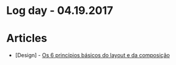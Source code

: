 # Log day - 04.19.2017

# Articles

- [Design] - [Os 6 princípios básicos do layout e da composição](https://medium.com/update-or-die/os-6-princ%C3%ADpios-b%C3%A1sicos-do-layout-e-da-composi%C3%A7%C3%A3o-c7d348c14cf8)
